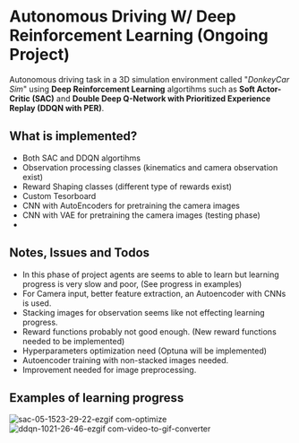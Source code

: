 # Autonomous Driving W/ Deep Reinforcement Learning **(Ongoing Project)**

Autonomous driving task in a 3D simulation environment called "*DonkeyCar Sim*" using **Deep Reinforcement Learning** algortihms such as **Soft Actor-Critic (SAC)** and **Double Deep Q-Network with Prioritized Experience Replay (DDQN with PER)**.

## What is implemented?
- Both SAC and DDQN algortihms 
- Observation processing classes (kinematics and camera observation exist)
- Reward Shaping classes (different type of rewards exist)
- Custom Tesorboard
- CNN with AutoEncoders for pretraining the camera images
- CNN with VAE for pretraining the camera images (testing phase)
- 
## Notes, Issues and Todos
- In this phase of project agents are seems to able to learn but learning progress is very slow and poor, (See progress in examples)
- For Camera input, better feature extraction, an Autoencoder with CNNs is used.
- Stacking images for observation seems like not effecting learning progress.
- Reward functions probably not good enough. (New reward functions needed to be implemented)
- Hyperparameters optimization need (Optuna will be implemented)
- Autoencoder training with non-stacked images needed.
- Improvement needed for image preprocessing.

## Examples of learning progress

![sac-05-1523-29-22-ezgif com-optimize](https://github.com/9Xxi8Q4f/donkeycar_rl/assets/89272933/870cae51-eb4b-424d-b04b-40b21fce3dde)
![ddqn-1021-26-46-ezgif com-video-to-gif-converter](https://github.com/9Xxi8Q4f/donkeycar_rl/assets/89272933/e3f12863-7071-43f6-bb33-9cfa0911b00f)
